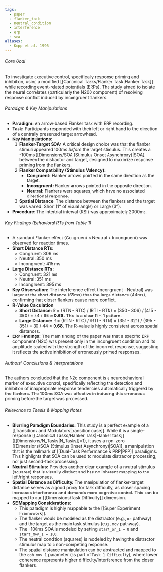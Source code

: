 ```yaml
---
tags:
  - paper
  - flanker_task
  - neutral_condition
  - interference
  - erp
  - soa
aliases:
  - Kopp et al. 1996
---
```

###### Core Goal
To investigate executive control, specifically response priming and inhibition, using a modified [[Canonical Tasks/Flanker Task|Flanker Task]] while recording event-related potentials (ERPs). The study aimed to isolate the neural correlates (particularly the N200 component) of resolving response conflict induced by incongruent flankers.

###### Paradigm & Key Manipulations

*   **Paradigm:** An arrow-based Flanker task with ERP recording.
*   **Task:** Participants responded with their left or right hand to the direction of a centrally presented target arrowhead.
*   **Key Manipulations:**
    1.  **Flanker-Target SOA:** A critical design choice was that the flanker stimuli appeared 100ms *before* the target stimulus. This creates a -100ms [[Dimensions/SOA (Stimulus Onset Asynchrony)|SOA]] between the distractor and target, designed to maximize response priming from the flankers.
    2.  **Flanker Compatibility (Stimulus Valency):**
        *   **Congruent:** Flanker arrows pointed in the same direction as the target.
        *   **Incongruent:** Flanker arrows pointed in the opposite direction.
        *   **Neutral:** Flankers were squares, which have no associated directional response.
    3.  **Spatial Distance:** The distance between the flankers and the target was varied: Short (1° of visual angle) or Large (3°).
*   **Procedure:** The intertrial interval (RSI) was approximately 2000ms.

###### Key Findings (Behavioral RTs from Table 1)

*   A standard Flanker effect (Congruent < Neutral < Incongruent) was observed for reaction times.
*   **Short Distance RTs:**
    *   Congruent: 306 ms
    *   Neutral: 350 ms
    *   Incongruent: 415 ms
*   **Large Distance RTs:**
    *   Congruent: 321 ms
    *   Neutral: 351 ms
    *   Incongruent: 395 ms
*   **Key Observation:** The interference effect (Incongruent - Neutral) was larger at the short distance (65ms) than the large distance (44ms), confirming that closer flankers cause more conflict.
*   **R-Value Calculation:**
    *   **Short Distance:** R = (RTN - RTC) / (RTI - RTN) = (350 - 306) / (415 - 350) = 44 / 65 ≈ **0.68**. This is a clear R < 1 pattern.
    *   **Large Distance:** R = (RTN - RTC) / (RTI - RTN) = (351 - 321) / (395 - 351) = 30 / 44 ≈ **0.68**. The R-value is highly consistent across spatial distances.
*   **ERP Findings:** The main finding of the paper was that a specific ERP component (N2c) was present only in the incongruent condition and its amplitude scaled with the strength of the incorrect response, suggesting it reflects the active inhibition of erroneously primed responses.

###### Authors' Conclusions & Interpretations

The authors concluded that the N2c component is a neurobehavioral marker of executive control, specifically reflecting the detection and inhibition of inappropriate response tendencies automatically triggered by the flankers. The 100ms SOA was effective in inducing this erroneous priming before the target was processed.

###### Relevance to Thesis & Mapping Notes

*   **Blurring Paradigm Boundaries:** This study is a perfect example of a [[Transitions and Modulators|transition case]]. While it is a single-response [[Canonical Tasks/Flanker Task|Flanker task]] ([[Dimensions/N_Tasks|N_Tasks]]=1), it uses a non-zero [[Dimensions/SOA (Stimulus Onset Asynchrony)|SOA]], a manipulation that is the hallmark of [[Dual-Task Performance & PRP|PRP]] paradigms. This highlights that SOA can be used to modulate distractor processing, not just second-task processing.
*   **Neutral Stimulus:** Provides another clear example of a neutral stimulus (squares) that is visually distinct and has no inherent mapping to the left/right responses.
*   **Spatial Distance as Difficulty:** The manipulation of flanker-target distance serves as a good proxy for task difficulty, as closer spacing increases interference and demands more cognitive control. This can be mapped to our [[Dimensions/Task Difficulty]] dimension.
*   **SE Mapping Considerations:**
    *   This paradigm is highly mappable to the [[Super Experiment Framework]].
    *   The flanker would be modeled as the distractor (e.g., `or` pathway) and the target as the main task stimulus (e.g., `mov` pathway).
    *   The -100ms SOA is modeled by setting `start_or_1 = 0` and `start_mov_1 = 100`.
    *   The neutral condition (squares) is modeled by having the distractor stimulus map to a non-competing response.
    *   The spatial distance manipulation can be abstracted and mapped to the `coh_mov_1` parameter (as part of `Task 1 Difficulty`), where lower coherence represents higher difficulty/interference from the closer flankers.